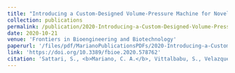 ```yaml
---
title: "Introducing a Custom-Designed Volume-Pressure Machine for Novel Measurements of Whole Lung Organ Viscoelasticity and Direct Comparisons Between Positive- and Negative-Pressure Ventilation"
collection: publications
permalink: /publication/2020-Introducing-a-Custom-Designed-Volume-Pressure-Machine-for-Novel-Measurements-of-Whole-Lung-Organ-Viscoelasticity-and-Direct-Comparisons-Between-Positive-and-Negative-Pressure-Ventilation
date: 2020-10-21
venue: 'Frontiers in Bioengineering and Biotechnology'
paperurl: '/files/pdf/MarianoPublicationsPDFs/2020-Introducing-a-Custom-Designed-Volume-Pressure-Machine-for-Novel-Measurements-of-Whole-Lung-Organ-Viscoelasticity-and-Direct-Comparisons-Between-Positive-and-Negative-Pressure-Ventilation.pdf'
link: 'https://doi.org/10.3389/fbioe.2020.578762'
citation: 'Sattari, S., <b>Mariano, C. A.</b>, Vittalbabu, S., Velazquez, J. V., Postma, J., Horst, C., Teh, E., Nordgren, T. & Eskandari, M. (2020). &quot;Introducing a Custom-Designed Volume-Pressure Machine for Novel Measurements of Whole Lung Organ Viscoelasticity and Direct Comparisons Between Positive-and Negative-Pressure Ventilation.&quot; <i>Frontiers in Bioengineering and Biotechnology</i>, 1183. doi:10.3389/fbioe.2020.578762'
---
```



